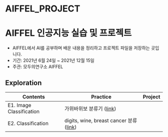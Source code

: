 # AIFFEL_PROJECT

# AIFFEL 인공지능 실습 및 프로젝트
- AIFFEL에서 AI를 공부하며 배운 내용을 정리하고 프로젝트 파일을 저장하는 곳입니다.
- 기간: 2021년 6월 24일 ~ 2021년 12월 15일
- 주관: 모두의연구소 AIFFEL

## Exploration
Contents|Practice|Project
--------|--------|-------
E1. Image Classification| 가위바위보 분류기 ([link](https://github.com/LeeJuwhan/AIFFEL_PROJECT/tree/main/Exploration/exploration1))
E2. Classification| digits, wine, breast cancer 분류 ([link](https://github.com/LeeJuwhan/AIFFEL_PROJECT/tree/main/Exploration/exploration2))
